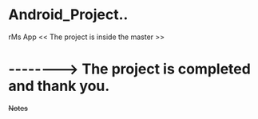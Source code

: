 # Android_Project..
 rMs App
 << The project is inside the master >>
# --------> The project is completed and thank you.




 ~~Notes~~
